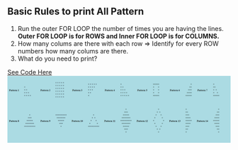<h2> Basic Rules to print All Pattern </h2>

<ol>
<li> Run the outer FOR LOOP the number of times you are having the lines. <b>Outer FOR LOOP is for ROWS and Inner FOR LOOP is for COLUMNS.</b> </li>
<li> How many colums are there with each row => Identify for every ROW numbers how many colums are there. </li>
<li> What do you need to print? </li>
</ol>

<a href="pattern/all_patterns.php"> See Code Here </a>
<br>
<img src="pattern/1.png" alt=pattern />
